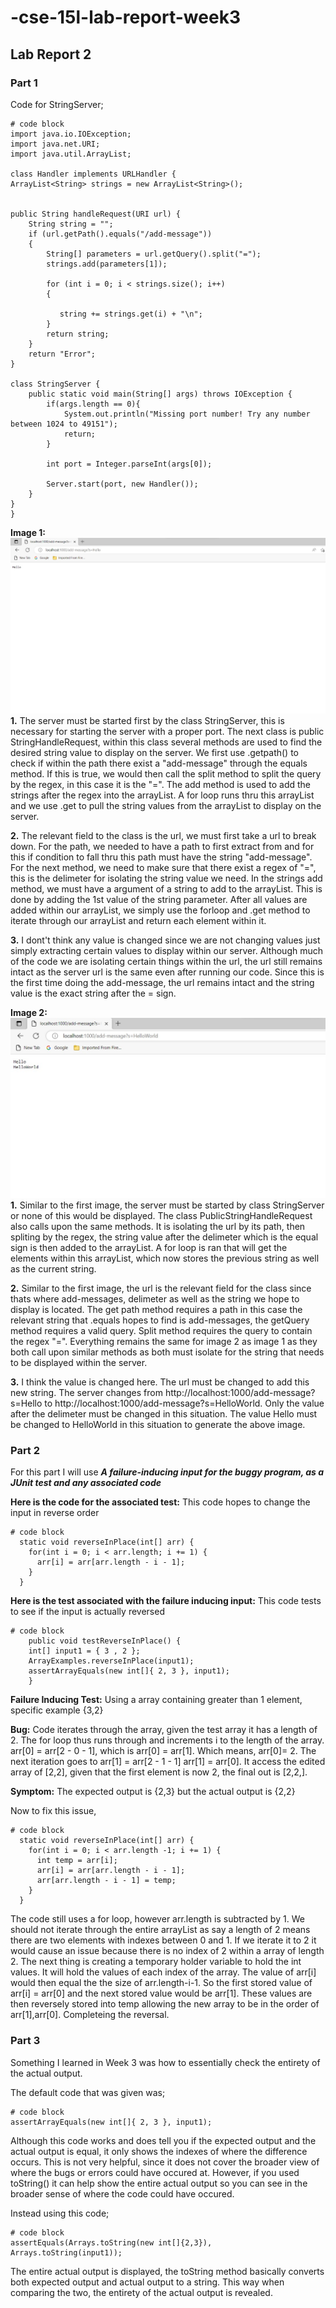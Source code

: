 # -cse-15l-lab-report-week3
## Lab Report 2
### Part 1
Code for StringServer;
```
# code block
import java.io.IOException;
import java.net.URI;
import java.util.ArrayList;

class Handler implements URLHandler {
ArrayList<String> strings = new ArrayList<String>();


public String handleRequest(URI url) {
    String string = "";
    if (url.getPath().equals("/add-message"))
    {
        String[] parameters = url.getQuery().split("=");
        strings.add(parameters[1]);
        
        for (int i = 0; i < strings.size(); i++)
        {
    
           string += strings.get(i) + "\n";
        }
        return string;
    }
    return "Error";
}

class StringServer {
    public static void main(String[] args) throws IOException {
        if(args.length == 0){
            System.out.println("Missing port number! Try any number between 1024 to 49151");
            return;
        }

        int port = Integer.parseInt(args[0]);

        Server.start(port, new Handler());
    }
}
}
```
**Image 1:**
![Image](firstMessage.jpg)
**1.** The server must be started first by the class StringServer, this is necessary for starting the server with a proper port. The next class is public StringHandleRequest, within this class several methods are used to find the desired string value to display on the server. We first use .getpath() to check if within the path there exist a "add-message" through the equals method. If this is true, we would then call the split method to split the query by the regex, in this case it 
is the "=". The add method is used to add the strings after the regex into the arrayList. A for loop runs thru this arrayList and we use .get to pull the
string values from the arrayList to display on the server.

**2.** The relevant field to the class is the url, we must first take a url to break down. For the path, we needed to have a path to first extract from and for this if condition to fall thru this path must have the string "add-message". For the next method, we need to make sure that there exist a regex of "=", this is the delimeter for isolating the string value we need. In the strings add method, we must have a argument of a string to add to the arrayList. This is done by adding the 1st value of the string parameter. After all values are added within our arrayList, we simply use the forloop and .get method to iterate through our arrayList and return each element within it.

**3.** I dont't think any value is changed since we are not changing values just simply extracting certain values to display within our server. Although much of the code we are isolating certain things within the url, the url still remains intact as the server url is the same even after running our code. Since this is the first time doing the add-message, the url remains intact and the string value is the exact string after the = sign.

**Image 2:**
![Image](secondImage.jpg)
**1.** Similar to the first image, the server must be started by class StringServer or none of this would be displayed. The class PublicStringHandleRequest also calls upon the same methods. It is isolating the url by its path, then spliting by the regex, the string value after the delimeter which is the equal sign is then added to the arrayList. A for loop is ran that will get the elements within this arrayList, which now stores the previous string as well as the current string.

**2.** Similar to the first image, the url is the relevant field for the class since thats where add-messages, delimeter as well as the string we hope to display is located. The get path method requires a path in this case the relevant string that .equals hopes to find is add-messages, the getQuery method requires a valid query. Split method requires the query to contain the regex "=". Everything remains the same for image 2 as image 1 as they both call upon similar methods as both must isolate for the string that needs to be displayed within the server.

**3.** I think the value is changed here. The url must be changed to add this new string. The server changes from http://localhost:1000/add-message?s=Hello to 
http://localhost:1000/add-message?s=HelloWorld. Only the value after the delimeter must be changed in this situation. The value Hello must be changed to HelloWorld in this situation to generate the above image. 

### Part 2
For this part I will use ***A failure-inducing input for the buggy program, as a JUnit test and any associated code***

**Here is the code for the associated test:**
This code hopes to change the input in reverse order
```
# code block
  static void reverseInPlace(int[] arr) {
    for(int i = 0; i < arr.length; i += 1) {
      arr[i] = arr[arr.length - i - 1];
    }
  }
```

**Here is the test associated with the failure inducing input:**
This code tests to see if the input is actually reversed
```
# code block
	public void testReverseInPlace() {
    int[] input1 = { 3 , 2 };
    ArrayExamples.reverseInPlace(input1);
    assertArrayEquals(new int[]{ 2, 3 }, input1);
	}
```
**Failure Inducing Test:** Using a array containing greater than 1 element, specific example {3,2}

**Bug:** Code iterates through the array, given the test array it has a length of 2. The for loop thus runs through and increments i to the length of the array. arr[0] = arr[2 - 0 - 1], which is arr[0] = arr[1]. Which means, arr[0]= 2. The next iteration goes to arr[1] = arr[2 - 1 - 1] arr[1] = arr[0]. It access the edited array of [2,2], given that the first element is now 2, the final out is [2,2,].

**Symptom:**  The expected output is {2,3} but the actual output is {2,2}

Now to fix this issue, 

```
# code block
  static void reverseInPlace(int[] arr) {
    for(int i = 0; i < arr.length -1; i += 1) {
      int temp = arr[i];
      arr[i] = arr[arr.length - i - 1];
      arr[arr.length - i - 1] = temp;
    }
  }
```

The code still uses a for loop, however arr.length is subtracted by 1. We should not iterate through the entire arrayList as say a length of 2 means there are two elements with indexes between 0 and 1. If we iterate it to 2 it would cause an issue because there is no index of 2 within a array of length 2. The next thing is creating a temporary holder variable to hold the int values. It will hold the values of each index of the array. The value of arr[i] would then equal the the size of arr.length-i-1. So the first stored value of arr[i] = arr[0] and the next stored value would be arr[1]. These values are then reversely stored into temp allowing the new array to be in the order of arr[1],arr[0]. Completeing the reversal.

### Part 3
Something I learned in Week 3 was how to essentially check the entirety of the actual output. 

The default code that was given was;
```
# code block
assertArrayEquals(new int[]{ 2, 3 }, input1);
```
Although this code works and does tell you if the expected output and the actual output is equal,
it only shows the indexes of where the difference occurs. This is not very helpful, since it does
not cover the broader view of where the bugs or errors could have occured at. However, if you used
toString() it can help show the entire actual output so you can see in the broader sense of where
the code could have occured.

Instead using this code;
```
# code block
assertEquals(Arrays.toString(new int[]{2,3}), Arrays.toString(input1));
```
The entire actual output is displayed, the toString method basically converts both expected output
and actual output to a string. This way when comparing the two, the entirety of the actual output 
is revealed.
